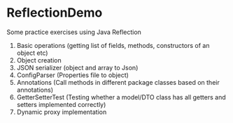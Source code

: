 # ReflectionDemo

Some practice exercises using Java Reflection
1. Basic operations (getting list of fields, methods, constructors of an object etc)
2. Object creation
3. JSON serializer (object and array to Json)
4. ConfigParser (Properties file to object)
5. Annotations (Call methods in different package classes based on their annotations)
6. GetterSetterTest (Testing whether a model/DTO class has all getters and setters implemented correctly)
7. Dynamic proxy implementation